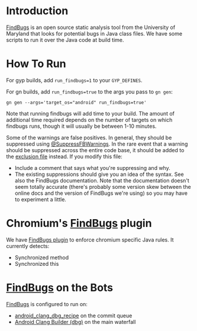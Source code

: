 # Introduction

[FindBugs](http://findbugs.sourceforge.net) is an open source static analysis tool from the University of Maryland that looks for potential bugs in Java class files. We have some scripts to run it over the Java code at build time.

# How To Run

For gyp builds, add `run_findbugs=1` to your `GYP_DEFINES`.

For gn builds, add `run_findbugs=true` to the args you pass to `gn gen`:

```
gn gen --args='target_os="android" run_findbugs=true'
```

Note that running findbugs will add time to your build. The amount of additional time required depends on the number of targets on which findbugs runs, though it will usually be between 1-10 minutes.

Some of the warnings are false positives. In general, they should be suppressed using [@SuppressFBWarnings](https://code.google.com/p/chromium/codesearch#chromium/src/base/android/java/src/org/chromium/base/annotations/SuppressFBWarnings.java). In the rare event that a warning should be suppressed across the entire code base, it should be added to the [exclusion file](https://code.google.com/p/chromium/codesearch#chromium/src/build/android/findbugs_filter/findbugs_exclude.xml) instead. If you modify this file:

  * Include a comment that says what you're suppressing and why.
  * The existing suppressions should give you an idea of the syntax. See also the FindBugs documentation. Note that the documentation doesn't seem totally accurate (there's probably some version skew between the online docs and the version of FindBugs we're using) so you may have to experiment a little.

# Chromium's [FindBugs](http://findbugs.sourceforge.net) plugin

We have [FindBugs plugin](https://code.google.com/p/chromium/codesearch#chromium/src/tools/android/findbugs_plugin/) to enforce chromium specific Java rules. It currently detects:
  * Synchronized method
  * Synchronized this

# [FindBugs](http://findbugs.sourceforge.net) on the Bots

[FindBugs](http://findbugs.sourceforge.net) is configured to run on:
  * [android\_clang\_dbg\_recipe](http://build.chromium.org/p/tryserver.chromium.linux/builders/android_clang_dbg_recipe) on the commit queue
  * [Android Clang Builder (dbg)](http://build.chromium.org/p/chromium.linux/builders/Android%20Clang%20Builder%20(dbg)) on the main waterfall